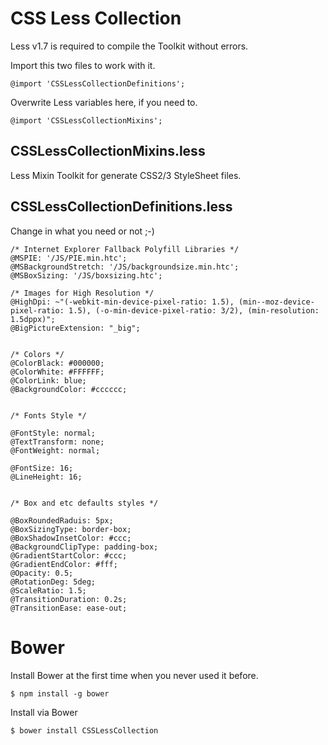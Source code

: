 # CSS Less Collection

Less v1.7 is required to compile the Toolkit without errors.

Import this two files to work with it.

    @import 'CSSLessCollectionDefinitions';
	
Overwrite Less variables here, if you need to.

    @import 'CSSLessCollectionMixins';


## CSSLessCollectionMixins.less

Less Mixin Toolkit for generate CSS2/3 StyleSheet files.


## CSSLessCollectionDefinitions.less

Change in what you need or not ;-)

    /* Internet Explorer Fallback Polyfill Libraries */
    @MSPIE: '/JS/PIE.min.htc';
    @MSBackgroundStretch: '/JS/backgroundsize.min.htc';
    @MSBoxSizing: '/JS/boxsizing.htc';

    /* Images for High Resolution */
    @HighDpi: ~"(-webkit-min-device-pixel-ratio: 1.5), (min--moz-device-pixel-ratio: 1.5), (-o-min-device-pixel-ratio: 3/2), (min-resolution: 1.5dppx)";
    @BigPictureExtension: "_big";


    /* Colors */
    @ColorBlack: #000000;
    @ColorWhite: #FFFFFF;
    @ColorLink: blue;
    @BackgroundColor: #cccccc;


    /* Fonts Style */

    @FontStyle: normal;
    @TextTransform: none;
    @FontWeight: normal;

    @FontSize: 16;
    @LineHeight: 16;


    /* Box and etc defaults styles */

    @BoxRoundedRaduis: 5px;
    @BoxSizingType: border-box;
    @BoxShadowInsetColor: #ccc;
    @BackgroundClipType: padding-box;
    @GradientStartColor: #ccc;
    @GradientEndColor: #fff;
    @Opacity: 0.5;
    @RotationDeg: 5deg;
    @ScaleRatio: 1.5;
    @TransitionDuration: 0.2s;
    @TransitionEase: ease-out;


# Bower

Install Bower at the first time when you never used it before.

    $ npm install -g bower

Install via Bower

    $ bower install CSSLessCollection
